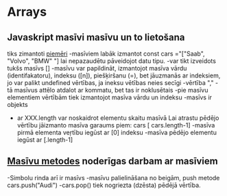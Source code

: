 # Arrays
## Javaskript masīvi masīvu un to lietošana
tiks zimantoti [piemēri](https://www.w3schools.com/js/js_arrays.asp)
-masīviem labāk izmantot const cars ="["Saab", "Volvo", "BMW" "] lai nepazaudētu pāveidojot datu tipu.
-var tikt izveidots tukšs masīvs []
-masīvu var papildināt, izmantojot masīva vārdu (identifakatoru), indeksu ([n]), piešķiršanu (=), bet jāuzmanās ar indeksiem, jo var palikt undefined vērtības, ja ineksu vētības neies secīgi
-vērtība "," - tā masīvus attēlo atdalot ar kommatu, bet tas ir noklusētais
-pie masīvu elementiem vērtībām tiek izmantojot masīva vārdu un indeksu
-masīvs ir objekts
- ar XXX.length var noskaidrot elementu skaitu masīvā
Lai atrastu pēdējo vērtību jāizmanto masīva garaums piem: 
cars [ cars.length-1]
-masīva pirmā elementa veŗtību iegūst ar [0] indeksu
-masīva pēdējo elementu iegūst ar [.length-1]
## [Masīvu  metodes](https://www.w3schools.com/js/js_array_methods.asp) noderīgas darbam ar masīviem
-Simbolu rinda arī ir masīvs
-masīvu palielināšana no beigām, push metode cars.push("Audi")
-cars.pop() tiek nogriezta (dzēsta) pēdējā vērtība.
